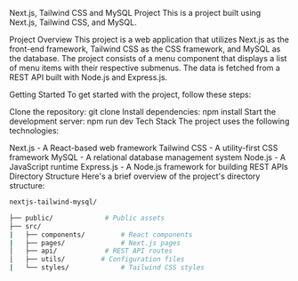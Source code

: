 Next.js, Tailwind CSS and MySQL Project
This is a project built using Next.js, Tailwind CSS, and MySQL.

Project Overview
This project is a web application that utilizes Next.js as the front-end framework, Tailwind CSS as the CSS framework, and MySQL as the database. The project consists of a menu component that displays a list of menu items with their respective submenus. The data is fetched from a REST API built with Node.js and Express.js.

Getting Started
To get started with the project, follow these steps:

Clone the repository: git clone <repository-url>
Install dependencies: npm install
Start the development server: npm run dev
Tech Stack
The project uses the following technologies:

Next.js - A React-based web framework
Tailwind CSS - A utility-first CSS framework
MySQL - A relational database management system
Node.js - A JavaScript runtime
Express.js - A Node.js framework for building REST APIs
Directory Structure
Here's a brief overview of the project's directory structure:

```bash
nextjs-tailwind-mysql/

├── public/             # Public assets
├── src/             
|   ├── components/         # React components
|   ├── pages/              # Next.js pages
│   ├── api/            # REST API routes
│   ├── utils/         # Configuration files
|   └── styles/             # Tailwind CSS styles

```
